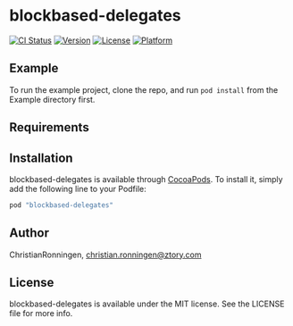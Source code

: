 # blockbased-delegates

[![CI Status](http://img.shields.io/travis/ChristianRonningen/blockbased-delegates.svg?style=flat)](https://travis-ci.org/ChristianRonningen/blockbased-delegates)
[![Version](https://img.shields.io/cocoapods/v/blockbased-delegates.svg?style=flat)](http://cocoapods.org/pods/blockbased-delegates)
[![License](https://img.shields.io/cocoapods/l/blockbased-delegates.svg?style=flat)](http://cocoapods.org/pods/blockbased-delegates)
[![Platform](https://img.shields.io/cocoapods/p/blockbased-delegates.svg?style=flat)](http://cocoapods.org/pods/blockbased-delegates)

## Example

To run the example project, clone the repo, and run `pod install` from the Example directory first.

## Requirements

## Installation

blockbased-delegates is available through [CocoaPods](http://cocoapods.org). To install
it, simply add the following line to your Podfile:

```ruby
pod "blockbased-delegates"
```

## Author

ChristianRonningen, christian.ronningen@ztory.com

## License

blockbased-delegates is available under the MIT license. See the LICENSE file for more info.
